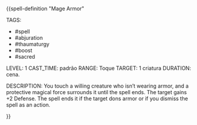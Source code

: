 {{spell-definition "Mage Armor"

TAGS:
- #spell
- #abjuration
- #thaumaturgy
- #boost
- #sacred

LEVEL: 1
CAST_TIME: padrão
RANGE: Toque
TARGET: 1 criatura
DURATION: cena.

DESCRIPTION:
You touch a willing creature who isn’t wearing armor, and a protective magical force surrounds it until the spell ends. The target gains +2 Defense. The spell ends it if the target dons armor or if you dismiss the spell as an action.

}}
